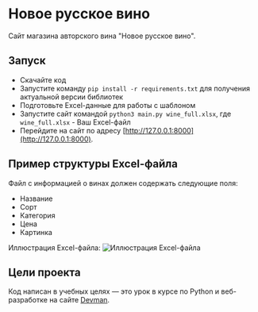 # Новое русское вино

Сайт магазина авторского вина "Новое русское вино".

## Запуск

- Скачайте код
- Запустите команду `pip install -r requirements.txt` для получения актуальной версии библиотек
- Подготовьте Excel-данные для работы с шаблоном
- Запустите сайт командой `python3 main.py wine_full.xlsx`, где `wine_full.xlsx` - Ваш Excel-файл
- Перейдите на сайт по адресу [http://127.0.0.1:8000](http://127.0.0.1:8000).

## Пример структуры Excel-файла

Файл с информацией о винах должен содержать следующие поля:

- Название 
- Сорт 
- Категория 
- Цена 
- Картинка

Иллюстрация Excel-файла:
![Иллюстрация Excel-файла](https://sun1-17.userapi.com/GkIIU3xrNc0OZDG3qYPT1XhoVXtIw7P05ph6ag/KrFPTu3dO1E.jpg)

## Цели проекта

Код написан в учебных целях — это урок в курсе по Python и веб-разработке на сайте [Devman](https://dvmn.org).


